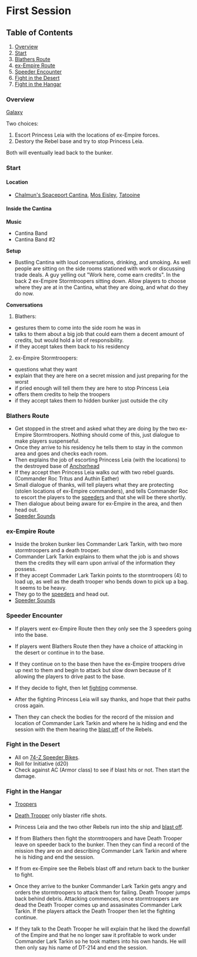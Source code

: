 # First Session

## Table of Contents
1. [Overview](#overview)
2. [Start](#start)
3. [Blathers Route](#blathers-route)
4. [ex-Empire Route](#ex-empire-route)
5. [Speeder Encounter](#speeder-encounter)
6. [Fight in the Desert](#fight-in-the-desert)
7. [Fight in the Hangar](#fight-in-the-hangar)

### Overview
[Galaxy](https://i.pinimg.com/originals/3e/9f/6c/3e9f6c3cee7acee07c84fc9cf57af011.png)

Two choices:
1. Escort Princess Leia with the locations of ex-Empire forces.
2. Destory the Rebel base and try to stop Princess Leia.

Both will eventually lead back to the bunker.

### Start

#### Location
- [Chalmun's Spaceport Cantina](https://starwars.fandom.com/wiki/Chalmun%27s_Spaceport_Cantina), [Mos Eisley](https://starwars.fandom.com/wiki/Mos_Eisley), [Tatooine](https://starwars.fandom.com/wiki/Tatooine/Legends)

#### Inside the Cantina
<b>Music</b>

- Cantina Band
- Cantina Band #2

<b>Setup</b>

- Bustling Cantina with loud conversations, drinking, and smoking. As well people are sitting on the side rooms stationed with work or discussing trade deals. A guy yelling out "Work here, come earn credits". In the back 2 ex-Empire Stormtroopers sitting down. Allow players to choose where they are at in the Cantina, what they are doing, and what do they do now. 

<b>Conversations</b>

1. Blathers:
- gestures them to come into the side room he was in
- talks to them about a big job that could earn them a decent amount of credits, but would hold a lot of responsibility.
- if they accept takes them back to his residency

2. ex-Empire Stormtroopers:
- questions what they want
- explain that they are here on a secret mission and just preparing for the worst
- if pried enough will tell them they are here to stop Princess Leia
- offers them credits to help the troopers
- if they accept takes them to hidden bunker just outside the city

### Blathers Route
- Get stopped in the street and asked what they are doing by the two ex-Empire Stormtroopers. Nothing should come of this, just dialogue to make players suspenseful. 
- Once they arrive to his residency he tells them to stay in the common area and goes and checks each room. 
- Then explains the job of escorting Princess Leia (with the locations) to the destroyed base of [Anchorhead](https://starwars.fandom.com/wiki/Anchorhead_Base)
- If they accept then Princess Leia walks out with two rebel guards. (Commander Roc Tritus and Authin Eather)
- Small dialogue of thanks, will tell players what they are protecting (stolen locations of ex-Empire commanders), and tells Commander Roc to escort the players to the [speeders](https://starwars.fandom.com/wiki/74-Z_speeder_bike/Legends) and that she will be there shortly.
- Then dialogue about being aware for ex-Empire in the area, and then head out.
- [Speeder Sounds](https://www.youtube.com/watch?v=RI4X6zU797k)


### ex-Empire Route
- Inside the broken bunker lies Commander Lark Tarkin, with two more stormtroopers and a death trooper. 
- Commander Lark Tarkin explains to them what the job is and shows them the credits they will earn upon arrival of the information they possess. 
- If they accept Commader Lark Tarkin points to the stormtroopers (4) to load up, as well as the death trooper who bends down to pick up a bag. It seems to be heavy.
- They go to the [speeders](https://starwars.fandom.com/wiki/74-Z_speeder_bike/Legends) and head out.
- [Speeder Sounds](https://www.youtube.com/watch?v=RI4X6zU797k)

### Speeder Encounter
- If players went ex-Empire Route then they only see the 3 speeders going into the base.
- If players went Blathers Route then they have a choice of attacking in the desert or continue in to the base.

- If they continue on to the base then have the ex-Empire troopers drive up next to them and begin to attack but slow down because of it allowing the players to drive past to the base.

- If they decide to fight, then let [fighting](#fight-in-the-desert) commense.
- After the fighting Princess Leia will say thanks, and hope that their paths cross again. 
- Then they can check the bodies for the record of the mission and location of Commander Lark Tarkin and where he is hiding and end the session with the them hearing the [blast off](https://www.youtube.com/watch?v=zXYrHB86Kg0) of the Rebels.

### Fight in the Desert
- All on [74-Z Speeder Bikes](https://sw5e.com/rules/snv/monsters/74-Z%20Speeder%20Bike).
- Roll for Initiative (d20)
- Check against AC (Armor class) to see if blast hits or not. Then start the damage.

### Fight in the Hangar
- [Troopers](https://sw5e.com/rules/snv/monsters/Trooper)
- [Death Trooper](https://sw5e.com/rules/snv/monsters/Death%20Trooper) only blaster rifle shots.
- Princess Leia and the two other Rebels run into the ship and [blast off](https://www.youtube.com/watch?v=zXYrHB86Kg0). 

- If from Blathers then fight the stormtroopers and have Death Trooper leave on speeder back to the bunker. Then they can find a record of the mission they are on and describing Commander Lark Tarkin and where he is hiding and end the session.

- If from ex-Empire see the Rebels blast off and return back to the bunker to fight.
- Once they arrive to the bunker Commander Lark Tarkin gets angry and orders the stormtroopers to attack them for failing. Death Trooper jumps back behind debris. Attacking commences, once stormtroopers are dead the Death Trooper comes up and assasinates Commander Lark Tarkin. If the players attack the Death Trooper then let the fighting continue. 
- If they talk to the Death Trooper he will explain that he liked the downfall of the Empire and that he no longer saw it profitable to work under Commander Lark Tarkin so he took matters into his own hands. He will then only say his name of DT-214 and end the session. 